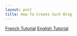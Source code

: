 ```yaml
---
layout: post
title: How To Create Such Blog
---
```


[French Tutorial](https://blog.h25.io/Tuto-Blog/) 
[English Tutorial](https://github.com/barryclark/jekyll-now) 
